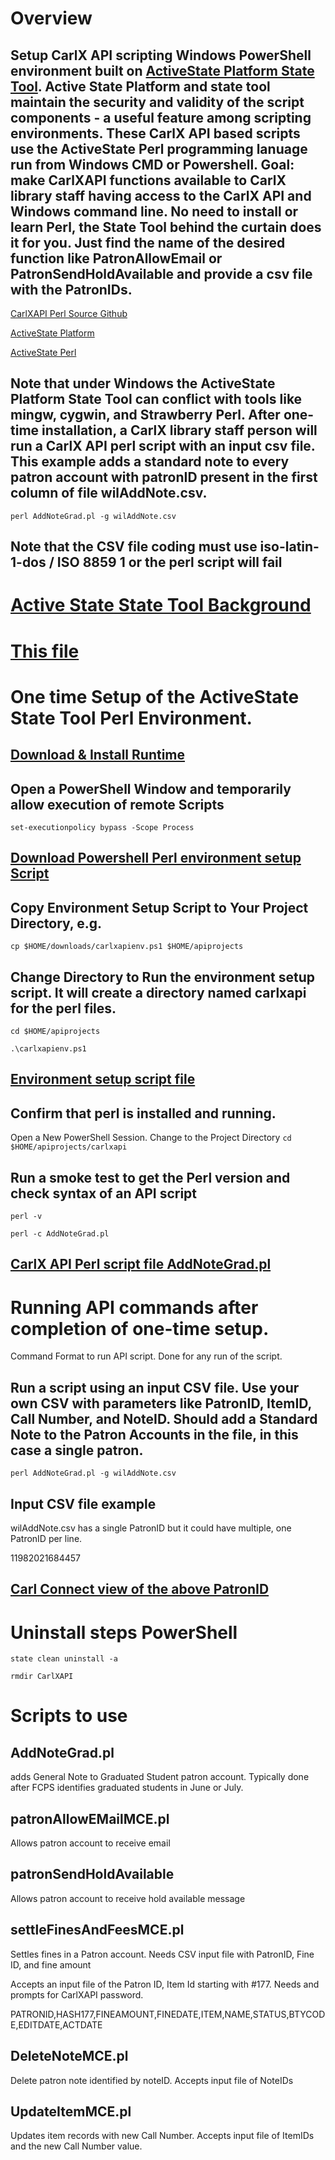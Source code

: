 # Overview
## Setup CarlX API scripting Windows PowerShell environment built on [ActiveState Platform State Tool](https://docs.activestate.com/platform/state/). Active State Platform and state tool maintain the security and validity of the script components - a useful feature among scripting environments. These CarlX API based scripts use the ActiveState Perl programming lanuage run from Windows CMD or Powershell. Goal: make CarlXAPI functions available to CarlX library staff having access to the CarlX API and Windows command line. No need to install or learn Perl, the State Tool behind the curtain does it for you. Just find the name of the desired function like PatronAllowEmail or PatronSendHoldAvailable and provide a csv file with the PatronIDs.



[CarlXAPI Perl Source Github](https://github.com/wilbfcpl/CarlXAPIUtils-PerlSrc/tree/master)

[ActiveState Platform](https://www.activestate.com/platform/)

[ActiveState Perl](https://www.activestate.com/platform/supported-languages/perl/)

## Note that under Windows the ActiveState Platform State Tool can conflict with tools like mingw, cygwin, and Strawberry Perl. After one-time installation, a CarlX library staff person will run a CarlX API perl script with an input csv file. This example adds a standard note to every patron account with patronID present in the first column of file wilAddNote.csv. 
`perl AddNoteGrad.pl -g wilAddNote.csv`
## Note that the CSV file coding must use iso-latin-1-dos / ISO 8859 1  or the perl script will fail
# [Active State State Tool Background](https://docs.activestate.com/platform/state/)

# [This file](https://github.com/wilbfcpl/CarlXAPIUtils-PerlSrc/blob/master/AUsePerlAPIScripts.md)

# One time Setup of the ActiveState State Tool Perl Environment.

## [Download & Install Runtime](https://state-tool.s3.amazonaws.com/remote-installer/release/windows-amd64/state-remote-installer.exe)

## Open a PowerShell Window and temporarily allow execution of remote Scripts

`set-executionpolicy bypass -Scope Process`

## [Download Powershell Perl environment setup Script](https://github.com/wilbfcpl/CarlXAPIUtils-PerlSrc/blob/master/carlxapienv.ps1)

## Copy Environment Setup Script to Your Project Directory, e.g.

`cp $HOME/downloads/carlxapienv.ps1 $HOME/apiprojects`

## Change Directory to Run the environment setup script. It will create a directory named carlxapi for the perl files.


`cd $HOME/apiprojects`


`.\carlxapienv.ps1`


## [Environment setup script file](https://github.com/wilbfcpl/CarlXAPIUtils-PerlSrc/blob/master/carlxapienv.ps1)

## Confirm that perl is installed and running.
Open a New PowerShell Session.
Change to the Project Directory
`cd $HOME/apiprojects/carlxapi`

## Run a smoke test to get the Perl version and check syntax of an API script

`perl -v`

`perl -c AddNoteGrad.pl`

## [CarlX API Perl script file AddNoteGrad.pl](https://github.com/wilbfcpl/CarlXAPIUtils-PerlSrc/blob/master/AddNoteGrad.pl)

# Running API commands after completion of one-time setup. 
Command Format to run API script. Done for any run of the script.

## Run a script using an input CSV file. Use your own CSV with parameters like PatronID, ItemID, Call Number, and NoteID. Should add a Standard Note to the Patron Accounts in the file, in this case a single patron.

`perl AddNoteGrad.pl -g wilAddNote.csv`


## Input CSV file example 

wilAddNote.csv 
has a single PatronID but it could have multiple, one PatronID per line.

11982021684457

## [Carl Connect view of the above PatronID](https://fcpl.carlconnect.com/Circulation/UserServices/userInformation.html?Barcode=11982021684457&keyword=&searchbutton=Search&FromSearch=true)

# Uninstall steps PowerShell
`state clean uninstall -a`

`rmdir CarlXAPI`

# Scripts to use
## AddNoteGrad.pl 
adds General Note to Graduated Student patron account. Typically done after FCPS identifies graduated students in June or July.

## patronAllowEMailMCE.pl 
Allows patron account to receive email

## patronSendHoldAvailable 
Allows patron account to receive hold available message

## settleFinesAndFeesMCE.pl
Settles fines in a Patron account. Needs CSV input file with PatronID, Fine ID, and fine amount

Accepts an input file of the Patron ID, Item Id starting with #177. Needs and prompts for CarlXAPI password.

PATRONID,HASH177,FINEAMOUNT,FINEDATE,ITEM,NAME,STATUS,BTYCODE,EDITDATE,ACTDATE


## DeleteNoteMCE.pl
Delete patron note identified by noteID. Accepts input file of NoteIDs

## UpdateItemMCE.pl
Updates item records with new Call Number. Accepts input file of ItemIDs and the new Call Number value.


